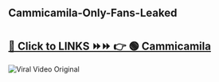 
 ## Cammicamila-Only-Fans-Leaked

# <h2><a href="https://clipsfans.com/Cammicamila&ref=git">🔗 Click to LINKS ⏩⏩ 👉 🟢 Cammicamila </a></h2>

<a href="https://clipsfans.com/Cammicamila&ref=git" rel="nofollow" data-target="animated-image.originalLink"><img src="https://i.ibb.co.com/xMMVF88/686577567.gif" alt="Viral Video Original" style="max-width: 100%; display: inline-block;" data-target="animated-image.originalImage"></a>
